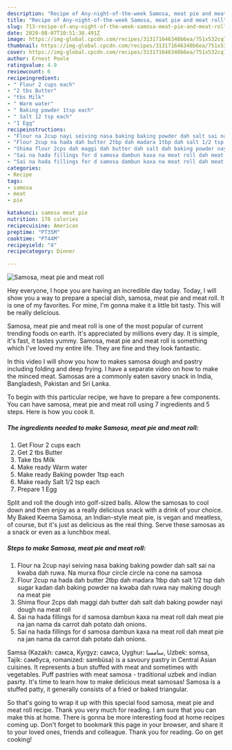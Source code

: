 ```yaml
---
description: "Recipe of Any-night-of-the-week Samosa, meat pie and meat roll"
title: "Recipe of Any-night-of-the-week Samosa, meat pie and meat roll"
slug: 713-recipe-of-any-night-of-the-week-samosa-meat-pie-and-meat-roll
date: 2020-08-07T10:51:38.491Z
image: https://img-global.cpcdn.com/recipes/313171646348b6ea/751x532cq70/samosa-meat-pie-and-meat-roll-recipe-main-photo.jpg
thumbnail: https://img-global.cpcdn.com/recipes/313171646348b6ea/751x532cq70/samosa-meat-pie-and-meat-roll-recipe-main-photo.jpg
cover: https://img-global.cpcdn.com/recipes/313171646348b6ea/751x532cq70/samosa-meat-pie-and-meat-roll-recipe-main-photo.jpg
author: Ernest Poole
ratingvalue: 4.9
reviewcount: 6
recipeingredient:
- " Flour 2 cups each"
- "2 tbs Butter"
- "tbs Milk"
- " Warm water"
- " Baking powder 1tsp each"
- " Salt 12 tsp each"
- "1 Egg"
recipeinstructions:
- "Flour na 2cup nayi seiving nasa baking baking powder dah salt sai na kwaba dah ruwa. Na murxa flour circle circle na cone na samosa"
- "Flour 2cup na hada dah butter 2tbp dah madara 1tbp dah salt 1/2 tsp dah sugar kadan dah baking powder na kwaba dah ruwa nay making dough na meat pie"
- "Shima flour 2cps dah maggi dah butter dah salt dah baking powder nayi dough na meat roll"
- "Sai na hada fillings for d samosa dambun kaxa na meat roll dah meat pie na jan nama da carrot dah potato dah onions."
- "Sai na hada fillings for d samosa dambun kaxa na meat roll dah meat pie na jan nama da carrot dah potato dah onions."
categories:
- Recipe
tags:
- samosa
- meat
- pie

katakunci: samosa meat pie 
nutrition: 178 calories
recipecuisine: American
preptime: "PT35M"
cooktime: "PT44M"
recipeyield: "4"
recipecategory: Dinner

---
```



![Samosa, meat pie and meat roll](https://img-global.cpcdn.com/recipes/313171646348b6ea/751x532cq70/samosa-meat-pie-and-meat-roll-recipe-main-photo.jpg)

Hey everyone, I hope you are having an incredible day today. Today, I will show you a way to prepare a special dish, samosa, meat pie and meat roll. It is one of my favorites. For mine, I'm gonna make it a little bit tasty. This will be really delicious.

Samosa, meat pie and meat roll is one of the most popular of current trending foods on earth. It's appreciated by millions every day. It is simple, it's fast, it tastes yummy. Samosa, meat pie and meat roll is something which I've loved my entire life. They are fine and they look fantastic.

In this video I will show you how to makes samosa dough and pastry including folding and deep frying. I have a separate video on how to make the minced meat. Samosas are a commonly eaten savory snack in India, Bangladesh, Pakistan and Sri Lanka.


To begin with this particular recipe, we have to prepare a few components. You can have samosa, meat pie and meat roll using 7 ingredients and 5 steps. Here is how you cook it.

<!--inarticleads1-->

##### The ingredients needed to make Samosa, meat pie and meat roll:

1. Get  Flour 2 cups each
1. Get 2 tbs Butter
1. Take tbs Milk
1. Make ready  Warm water
1. Make ready  Baking powder 1tsp each
1. Make ready  Salt 1/2 tsp each
1. Prepare 1 Egg


Split and roll the dough into golf-sized balls. Allow the samosas to cool down and then enjoy as a really delicious snack with a drink of your choice. My Baked Keema Samosa, an Indian-style meat pie, is vegan and meatless, of course, but it&#39;s just as delicious as the real thing. Serve these samosas as a snack or even as a lunchbox meal. 

<!--inarticleads2-->

##### Steps to make Samosa, meat pie and meat roll:

1. Flour na 2cup nayi seiving nasa baking baking powder dah salt sai na kwaba dah ruwa. Na murxa flour circle circle na cone na samosa
1. Flour 2cup na hada dah butter 2tbp dah madara 1tbp dah salt 1/2 tsp dah sugar kadan dah baking powder na kwaba dah ruwa nay making dough na meat pie
1. Shima flour 2cps dah maggi dah butter dah salt dah baking powder nayi dough na meat roll
1. Sai na hada fillings for d samosa dambun kaxa na meat roll dah meat pie na jan nama da carrot dah potato dah onions.
1. Sai na hada fillings for d samosa dambun kaxa na meat roll dah meat pie na jan nama da carrot dah potato dah onions.


Samsa (Kazakh: самса, Kyrgyz: самса, Uyghur: سامسا‎‎, Uzbek: somsa, Tajik: самбуса, romanized: sambüsa) is a savoury pastry in Central Asian cuisines. It represents a bun stuffed with meat and sometimes with vegetables. Puff pastries with meat samosa - traditional uzbek and indian pasrty. It&#39;s time to learn how to make delicious meat samosas! Samosa is a stuffed patty, it generally consists of a fried or baked triangular. 

So that's going to wrap it up with this special food samosa, meat pie and meat roll recipe. Thank you very much for reading. I am sure that you can make this at home. There is gonna be more interesting food at home recipes coming up. Don't forget to bookmark this page in your browser, and share it to your loved ones, friends and colleague. Thank you for reading. Go on get cooking!
